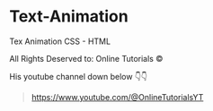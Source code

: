 # Text-Animation
Tex Animation CSS - HTML

All Rights Deserved to: Online Tutorials ©

His youtube channel down below 👇👇

>https://www.youtube.com/@OnlineTutorialsYT
